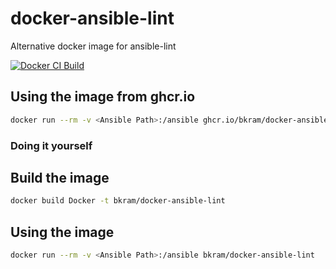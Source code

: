 # docker-ansible-lint

Alternative docker image for ansible-lint

[![Docker CI Build](https://github.com/bkram/docker-ansible-lint/actions/workflows/docker-image.yml/badge.svg)](https://github.com/bkram/docker-ansible-lint/actions/workflows/docker-image.yml)

## Using the image from ghcr.io

```bash
docker run --rm -v <Ansible Path>:/ansible ghcr.io/bkram/docker-ansible-lint:latest
```

### Doing it yourself

## Build the image

```bash
docker build Docker -t bkram/docker-ansible-lint
```

## Using the image

```bash
docker run --rm -v <Ansible Path>:/ansible bkram/docker-ansible-lint
```
